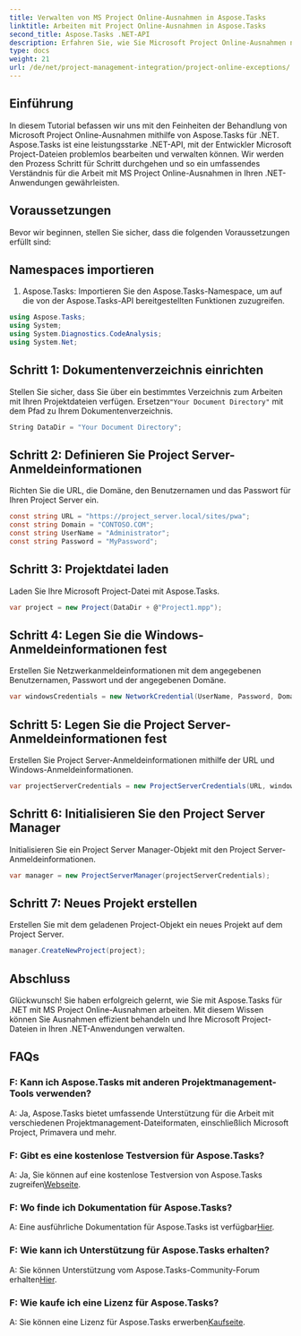 ```yaml
---
title: Verwalten von MS Project Online-Ausnahmen in Aspose.Tasks
linktitle: Arbeiten mit Project Online-Ausnahmen in Aspose.Tasks
second_title: Aspose.Tasks .NET-API
description: Erfahren Sie, wie Sie Microsoft Project Online-Ausnahmen nahtlos mit Aspose.Tasks für .NET behandeln. Schritt-für-Schritt-Anleitung für effektives Projektmanagement.
type: docs
weight: 21
url: /de/net/project-management-integration/project-online-exceptions/
---
```

## Einführung
In diesem Tutorial befassen wir uns mit den Feinheiten der Behandlung von Microsoft Project Online-Ausnahmen mithilfe von Aspose.Tasks für .NET. Aspose.Tasks ist eine leistungsstarke .NET-API, mit der Entwickler Microsoft Project-Dateien problemlos bearbeiten und verwalten können. Wir werden den Prozess Schritt für Schritt durchgehen und so ein umfassendes Verständnis für die Arbeit mit MS Project Online-Ausnahmen in Ihren .NET-Anwendungen gewährleisten.
## Voraussetzungen
Bevor wir beginnen, stellen Sie sicher, dass die folgenden Voraussetzungen erfüllt sind:

## Namespaces importieren
1. Aspose.Tasks: Importieren Sie den Aspose.Tasks-Namespace, um auf die von der Aspose.Tasks-API bereitgestellten Funktionen zuzugreifen.
```csharp
using Aspose.Tasks;
using System;
using System.Diagnostics.CodeAnalysis;
using System.Net;

```

## Schritt 1: Dokumentenverzeichnis einrichten
 Stellen Sie sicher, dass Sie über ein bestimmtes Verzeichnis zum Arbeiten mit Ihren Projektdateien verfügen. Ersetzen`"Your Document Directory"` mit dem Pfad zu Ihrem Dokumentenverzeichnis.
```csharp
String DataDir = "Your Document Directory";
```
## Schritt 2: Definieren Sie Project Server-Anmeldeinformationen
Richten Sie die URL, die Domäne, den Benutzernamen und das Passwort für Ihren Project Server ein.
```csharp
const string URL = "https://project_server.local/sites/pwa";
const string Domain = "CONTOSO.COM";
const string UserName = "Administrator";
const string Password = "MyPassword";
```
## Schritt 3: Projektdatei laden
Laden Sie Ihre Microsoft Project-Datei mit Aspose.Tasks.
```csharp
var project = new Project(DataDir + @"Project1.mpp");
```
## Schritt 4: Legen Sie die Windows-Anmeldeinformationen fest
Erstellen Sie Netzwerkanmeldeinformationen mit dem angegebenen Benutzernamen, Passwort und der angegebenen Domäne.
```csharp
var windowsCredentials = new NetworkCredential(UserName, Password, Domain);
```
## Schritt 5: Legen Sie die Project Server-Anmeldeinformationen fest
Erstellen Sie Project Server-Anmeldeinformationen mithilfe der URL und Windows-Anmeldeinformationen.
```csharp
var projectServerCredentials = new ProjectServerCredentials(URL, windowsCredentials);
```
## Schritt 6: Initialisieren Sie den Project Server Manager
Initialisieren Sie ein Project Server Manager-Objekt mit den Project Server-Anmeldeinformationen.
```csharp
var manager = new ProjectServerManager(projectServerCredentials);
```
## Schritt 7: Neues Projekt erstellen
Erstellen Sie mit dem geladenen Project-Objekt ein neues Projekt auf dem Project Server.
```csharp
manager.CreateNewProject(project);
```

## Abschluss
Glückwunsch! Sie haben erfolgreich gelernt, wie Sie mit Aspose.Tasks für .NET mit MS Project Online-Ausnahmen arbeiten. Mit diesem Wissen können Sie Ausnahmen effizient behandeln und Ihre Microsoft Project-Dateien in Ihren .NET-Anwendungen verwalten.
## FAQs
### F: Kann ich Aspose.Tasks mit anderen Projektmanagement-Tools verwenden?
A: Ja, Aspose.Tasks bietet umfassende Unterstützung für die Arbeit mit verschiedenen Projektmanagement-Dateiformaten, einschließlich Microsoft Project, Primavera und mehr.
### F: Gibt es eine kostenlose Testversion für Aspose.Tasks?
 A: Ja, Sie können auf eine kostenlose Testversion von Aspose.Tasks zugreifen[Webseite](https://releases.aspose.com/).
### F: Wo finde ich Dokumentation für Aspose.Tasks?
 A: Eine ausführliche Dokumentation für Aspose.Tasks ist verfügbar[Hier](https://reference.aspose.com/tasks/net/).
### F: Wie kann ich Unterstützung für Aspose.Tasks erhalten?
A: Sie können Unterstützung vom Aspose.Tasks-Community-Forum erhalten[Hier](https://forum.aspose.com/c/tasks/15).
### F: Wie kaufe ich eine Lizenz für Aspose.Tasks?
 A: Sie können eine Lizenz für Aspose.Tasks erwerben[Kaufseite](https://purchase.aspose.com/buy).
